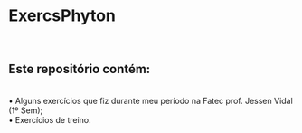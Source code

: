 # ExercsPhyton
<br>
<h2>Este repositório contém:</h2> <br>
  • Alguns exercícios que fiz durante meu período na Fatec prof. Jessen Vidal (1º Sem); <br>
  • Exercícios de treino.
